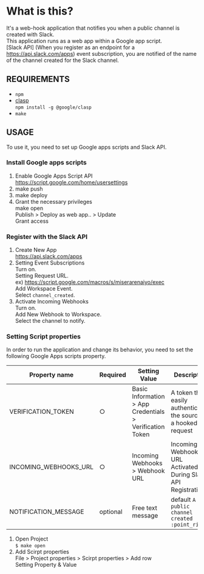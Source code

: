 What is this?
==============================

 It's a web-hook application that notifies you when a public channel is created with Slack.  
 This application runs as a web app within a Google app script.  
 [Slack API] (When you register as an endpoint for a https://api.slack.com/apps) event subscription, you are notified of the name of the channel created for the Slack channel.

REQUIREMENTS
--------------------
- `npm`
- [clasp](https://github.com/google/clasp)  
`npm install -g @google/clasp`
- `make`

USAGE
--------------------

To use it, you need to set up Google apps scripts and Slack API.

### Install Google apps scripts

1. Enable Google Apps Script API  
https://script.google.com/home/usersettings
2. make push  
3. make deploy  
4. Grant the necessary privileges  
make open  
Publish > Deploy as web app.. > Update  
Grant access

### Register with the Slack API

1. Create New App  
https://api.slack.com/apps
2. Setting Event Subscriptions  
Turn on.  
Setting Request URL.  
ex) https://script.google.com/macros/s/miserarenaiyo/exec  
Add Workspace Event.   
Select `channel_created`.
3. Activate Incoming Webhooks  
Turn on.  
Add New Webhook to Workspace.  
Select the channel to notify.

### Setting Script properties

In order to run the application and change its behavior, you need to set the following Google Apps scripts property.

|Property name|Required|Setting Value|Description|
|--|--|--|--|
|VERIFICATION_TOKEN|○|Basic Information > App Credentials > Verification Token|A token that easily authenticates the source of a hooked request|
|INCOMING_WEBHOOKS_URL|○|Incoming Webhooks > Webhook URL|Incoming Webhooks URL Activated During Slack API Registration|
|NOTIFICATION_MESSAGE|optional|Free text message|default `A public channel created :point_right: `|

1. Open Project  
`$ make open`
2. Add Scirpt properties  
File > Project properties > Scirpt properties > Add row  
Setting Property & Value
